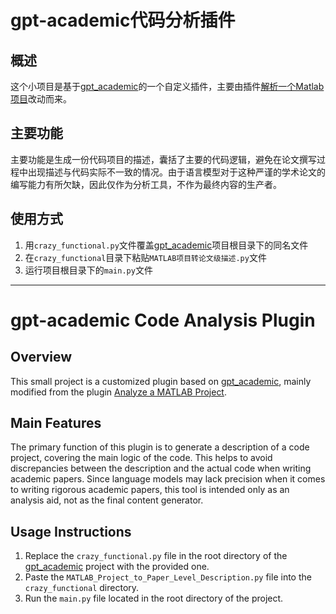 # gpt-academic代码分析插件

## 概述
这个小项目是基于[gpt_academic](https://github.com/binary-husky/gpt_academic)的一个自定义插件，主要由插件[解析一个Matlab项目](https://github.com/binary-husky/gpt_academic/blob/master/crazy_functions/SourceCode_Analyse.py)改动而来。

## 主要功能
主要功能是生成一份代码项目的描述，囊括了主要的代码逻辑，避免在论文撰写过程中出现描述与代码实际不一致的情况。由于语言模型对于这种严谨的学术论文的编写能力有所欠缺，因此仅作为分析工具，不作为最终内容的生产者。

## 使用方式
1. 用`crazy_functional.py`文件覆盖[gpt_academic](https://github.com/binary-husky/gpt_academic)项目根目录下的同名文件
2. 在`crazy_functional`目录下粘贴`MATLAB项目转论文级描述.py`文件
3. 运行项目根目录下的`main.py`文件

---

# gpt-academic Code Analysis Plugin

## Overview
This small project is a customized plugin based on [gpt_academic](https://github.com/binary-husky/gpt_academic), mainly modified from the plugin [Analyze a MATLAB Project](https://github.com/binary-husky/gpt_academic/blob/master/crazy_functions/SourceCode_Analyse.py).

## Main Features
The primary function of this plugin is to generate a description of a code project, covering the main logic of the code. This helps to avoid discrepancies between the description and the actual code when writing academic papers. Since language models may lack precision when it comes to writing rigorous academic papers, this tool is intended only as an analysis aid, not as the final content generator.

## Usage Instructions
1. Replace the `crazy_functional.py` file in the root directory of the [gpt_academic](https://github.com/binary-husky/gpt_academic) project with the provided one.
2. Paste the `MATLAB_Project_to_Paper_Level_Description.py` file into the `crazy_functional` directory.
3. Run the `main.py` file located in the root directory of the project.
